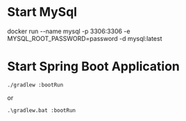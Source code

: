 # Start MySql

docker run --name mysql -p 3306:3306 -e MYSQL_ROOT_PASSWORD=password -d mysql:latest

# Start Spring Boot Application

`./gradlew :bootRun`

or

`.\gradlew.bat :bootRun`